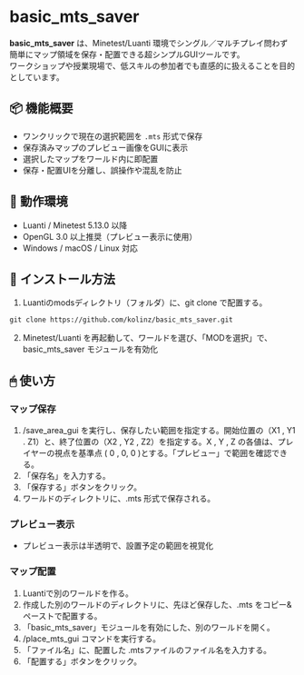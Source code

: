 # basic_mts_saver

**basic_mts_saver** は、Minetest/Luanti 環境でシングル／マルチプレイ問わず簡単にマップ領域を保存・配置できる超シンプルGUIツールです。  
ワークショップや授業現場で、低スキルの参加者でも直感的に扱えることを目的としています。

## 📦 機能概要
- ワンクリックで現在の選択範囲を `.mts` 形式で保存
- 保存済みマップのプレビュー画像をGUIに表示
- 選択したマップをワールド内に即配置
- 保存・配置UIを分離し、誤操作や混乱を防止

## 🔧 動作環境
- Luanti / Minetest 5.13.0 以降
- OpenGL 3.0 以上推奨（プレビュー表示に使用）
- Windows / macOS / Linux 対応

## 📂 インストール方法

1. Luantiのmodsディレクトリ（フォルダ）に、git clone で配置する。
```
git clone https://github.com/kolinz/basic_mts_saver.git
```
2. Minetest/Luanti を再起動して、ワールドを選び、「MODを選択」で、basic_mts_saver モジュールを有効化

## 🖱 使い方
### マップ保存
1. /save_area_gui を実行し、保存したい範囲を指定する。開始位置の（X1 , Y1 . Z1）と、終了位置の（X2 , Y2 , Z2）を指定する。X , Y , Z の各値は、プレイヤーの視点を基準点 ( 0 , 0, 0 )とする。「プレビュー」で範囲を確認できる。
2. 「保存名」を入力する。
3. 「保存する」ボタンをクリック。
4. ワールドのディレクトリに、.mts 形式で保存される。

### プレビュー表示
- プレビュー表示は半透明で、設置予定の範囲を視覚化

### マップ配置
1. Luantiで別のワールドを作る。
2. 作成した別のワールドのディレクトリに、先ほど保存した、.mts をコピー&ペーストで配置する。
3. 「basic_mts_saver」モジュールを有効にした、別のワールドを開く。
4. /place_mts_gui コマンドを実行する。
5. 「ファイル名」に、配置した .mtsファイルのファイル名を入力する。
6. 「配置する」ボタンをクリック。 

